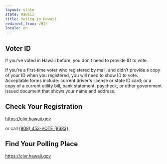 ```yaml
---
layout: state
state: Hawaii
title: Voting in Hawaii
redirect_from: /HI/
locale: en
---
```


## Voter ID

If you've voted in Hawaii before, you don’t need to provide ID to vote.

If you’re a first-time voter who registered by mail, and didn’t provide a copy of your ID when you registered, you will need to show ID to vote. Acceptable forms include: current driver's license or state ID card; or a copy of a current utility bill, bank statement, paycheck, or other government issued document that shows your name and address.

## Check Your Registration

<https://olvr.hawaii.gov>

or call [(808) 453-VOTE (8683)](tel:808-453-8683)

## Find Your Polling Place

<https://olvr.hawaii.gov>
